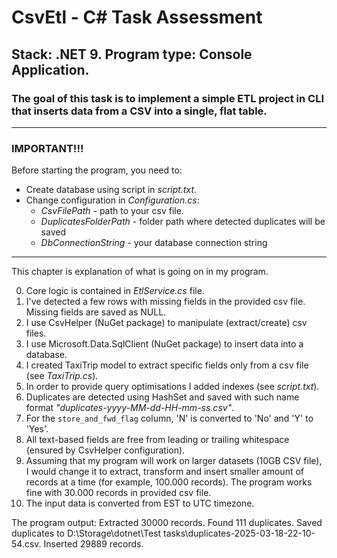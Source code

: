 # CsvEtl - C# Task Assessment
## Stack: .NET 9. Program type: Console Application.
### The goal of this task is to implement a simple ETL project in CLI that inserts data from a CSV into a single, flat table.

---

### IMPORTANT!!! 
Before starting the program, you need to:
- Create database using script in *script.txt*. 
- Change configuration in *Configuration.cs*:
   - *CsvFilePath* - path to your csv file.
   - *DuplicatesFolderPath* - folder path where detected duplicates will be saved
   - *DbConnectionString* - your database connection string

---

This chapter is explanation of what is going on in my program. 

0. Core logic is contained in *EtlService.cs* file.
1. I've detected a few rows with missing fields in the provided csv file. Missing fields are saved as NULL.
2. I use CsvHelper (NuGet package) to manipulate (extract/create) csv files.
3. I use Microsoft.Data.SqlClient (NuGet package) to insert data into a database.
4. I created TaxiTrip model to extract specific fields only from a csv file (see *TaxiTrip.cs*).
5. In order to provide query optimisations I added indexes (see *script.txt*).
6. Duplicates are detected using HashSet and saved with such name format *"duplicates-yyyy-MM-dd-HH-mm-ss.csv"*.
7. For the `store_and_fwd_flag` column, 'N' is converted to 'No' and 'Y' to 'Yes'.
8. All text-based fields are free from leading or trailing whitespace (ensured by CsvHelper configuration).
9. Assuming that my program will work on larger datasets (10GB CSV file), I would change it to extract, transform and insert smaller amount of records at a time (for example, 100.000 records). The program works fine with 30.000 records in provided csv file. 
10. The input data is converted from EST to UTC timezone.

The program output:
Extracted 30000 records.
Found 111 duplicates. Saved duplicates to D:\Storage\dotnet\Test tasks\duplicates-2025-03-18-22-10-54.csv.
Inserted 29889 records.
